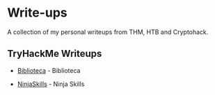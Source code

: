 # Write-ups

A collection of my personal writeups from THM, HTB and Cryptohack.

## TryHackMe Writeups

- [Biblioteca](/THM/biblioteca.md) - Biblioteca

- [NinjaSkills](/THM/ninjaskillsthm.md) - Ninja Skills 